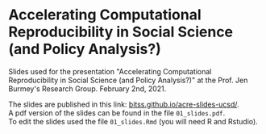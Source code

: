 # Accelerating Computational Reproducibility in Social Science (and Policy Analysis?)

Slides used for the presentation "Accelerating Computational Reproducibility in Social Science (and Policy Analysis?)" at the Prof. Jen Burmey's Research Group. February 2nd, 2021.  

The slides are published in this link: [bitss.github.io/acre-slides-ucsd/](https://bitss.github.io/acre-slides-ucsd/).   
A pdf version of the slides can be found in the file `01_slides.pdf`.  
To edit the slides used the file `01_slides.Rmd` (you will need R and Rstudio).   
